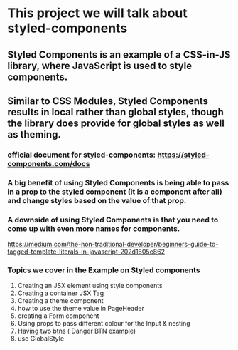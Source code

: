 # This project we will talk about styled-components
## Styled Components is an example of a CSS-in-JS library, where JavaScript is used to style components.
## Similar to CSS Modules, Styled Components results in local rather than global styles, though the library does provide for global styles as well as theming.
### official document for styled-components: https://styled-components.com/docs
### A big benefit of using Styled Components is being able to pass in a prop to the styled component (it is a component after all) and change styles based on the value of that prop.

### A downside of using Styled Components is that you need to come up with even more names for components.
https://medium.com/the-non-traditional-developer/beginners-guide-to-tagged-template-literals-in-javascript-202d1805e862


### Topics we cover in the Example on Styled components
1. Creating an JSX element using style components
2. Creating a container JSX Tag
3. Creating a theme component
4. how to use the theme value in PageHeader
5. creating a Form component
6. Using props to pass different colour for the Input & nesting
7. Having two btns ( Danger BTN example)
8. use GlobalStyle
